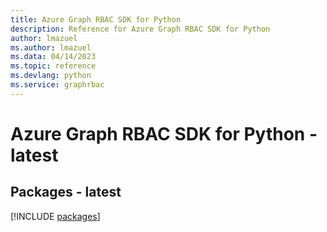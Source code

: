 ```yaml
---
title: Azure Graph RBAC SDK for Python
description: Reference for Azure Graph RBAC SDK for Python
author: lmazuel
ms.author: lmazuel
ms.data: 04/14/2023
ms.topic: reference
ms.devlang: python
ms.service: graphrbac
---
```

# Azure Graph RBAC SDK for Python - latest
## Packages - latest
[!INCLUDE [packages](graph-rbac-index.md)]